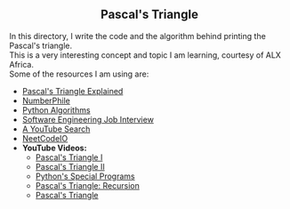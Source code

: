 <strong><h2 align=center>Pascal's Triangle</h2></strong>
In this directory, I write the code and the algorithm behind printing the Pascal's triangle.
<br>
This is a very interesting concept and topic I am learning, courtesy of ALX Africa.
<br>
Some of the resources I am using are:
- [Pascal's Triangle Explained](https://www.cuemath.com/algebra/pascals-triangle/)
- [NumberPhile](https://www.youtube.com/@numberphile)
- [Python Algorithms](https://builtin.com/data-science/python-algorithms)
- [Software Engineering Job Interview](https://www.youtube.com/watch?v=1qw5ITr3k9E)
- [A YouTube Search](https://www.youtube.com/results?search_query=Pascal%27s+triangle+python+algorithm)
- [NeetCodeIO](https://www.youtube.com/@NeetCodeIO)
- <strong>YouTube Videos:</strong>
    - [Pascal's Triangle I](https://www.youtube.com/watch?v=nPVEaB3AjUM)
    - [Pascal's Triangle II](https://www.youtube.com/watch?v=k1DNTyal77I)
    - [Python's Special Programs](https://www.youtube.com/watch?v=NWpkLmpU5qw)
    - [Pascal's Triangle: Recursion](https://www.youtube.com/watch?v=v1LgJ-uEstA)
    - [Pascal's Triangle](https://www.youtube.com/watch?v=rlKGgxck7X0)
